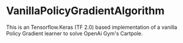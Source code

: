 # VanillaPolicyGradientAlgorithm
This is an Tensorflow.Keras (TF 2.0) based implementation of a vanilla Policy Gradient learner to solve OpenAi Gym's Cartpole. 
